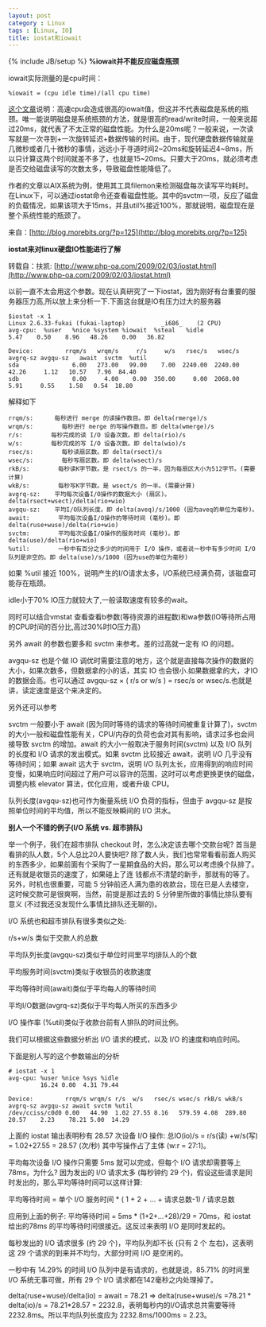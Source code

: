 ```yaml
---
layout: post
category : Linux
tags : [Linux, IO]
title: iostat和iowait
---
```

{% include JB/setup %}
**%iowait并不能反应磁盘瓶颈**

iowait实际测量的是cpu时间：

    %iowait = (cpu idle time)/(all cpu time)

[这个文章](http://users.ca.astound.net/baspence/AIXtip/iowait.htm)说明：高速cpu会造成很高的iowait值，但这并不代表磁盘是系统的瓶颈。唯一能说明磁盘是系统瓶颈的方法，就是很高的read/write时间，一般来说超过20ms，就代表了不太正常的磁盘性能。为什么是20ms呢？一般来说，一次读写就是一次寻到+一次旋转延迟+数据传输的时间。由于，现代硬盘数据传输就是几微秒或者几十微秒的事情，远远小于寻道时间2~20ms和旋转延迟4~8ms，所以只计算这两个时间就差不多了，也就是15~20ms。只要大于20ms，就必须考虑是否交给磁盘读写的次数太多，导致磁盘性能降低了。

作者的文章以AIX系统为例，使用其工具filemon来检测磁盘每次读写平均耗时。在Linux下，可以通过iostat命令还查看磁盘性能。其中的svctm一项，反应了磁盘的负载情况，如果该项大于15ms，并且util%接近100%，那就说明，磁盘现在是整个系统性能的瓶颈了。

来自：[http://blog.morebits.org/?p=125](http://blog.morebits.org/?p=125)


**iostat来对linux硬盘IO性能进行了解**

转载自：扶凯: [http://www.php-oa.com/2009/02/03/iostat.html](http://www.php-oa.com/2009/02/03/iostat.html)

以前一直不太会用这个参数。现在认真研究了一下iostat，因为刚好有台重要的服务器压力高,所以放上来分析一下.下面这台就是IO有压力过大的服务器

    $iostat -x 1
    Linux 2.6.33-fukai (fukai-laptop)          _i686_    (2 CPU)
    avg-cpu:  %user   %nice %system %iowait  %steal   %idle
    5.47    0.50    8.96   48.26    0.00   36.82

    Device:         rrqm/s   wrqm/s     r/s     w/s   rsec/s   wsec/s avgrq-sz avgqu-sz   await  svctm  %util
    sda               6.00   273.00   99.00    7.00  2240.00  2240.00    42.26     1.12   10.57   7.96  84.40
    sdb               0.00     4.00    0.00  350.00     0.00  2068.00     5.91     0.55    1.58   0.54  18.80

解释如下

    rrqm/s:      每秒进行 merge 的读操作数目。即 delta(rmerge)/s
    wrqm/s:        每秒进行 merge 的写操作数目。即 delta(wmerge)/s
    r/s:        每秒完成的读 I/O 设备次数。即 delta(rio)/s
    w/s:        每秒完成的写 I/O 设备次数。即 delta(wio)/s
    rsec/s:        每秒读扇区数。即 delta(rsect)/s
    wsec/s:        每秒写扇区数。即 delta(wsect)/s
    rkB/s:        每秒读K字节数。是 rsect/s 的一半，因为每扇区大小为512字节。(需要计算)
    wkB/s:        每秒写K字节数。是 wsect/s 的一半。(需要计算)
    avgrq-sz:    平均每次设备I/O操作的数据大小 (扇区)。delta(rsect+wsect)/delta(rio+wio)
    avgqu-sz:    平均I/O队列长度。即 delta(aveq)/s/1000 (因为aveq的单位为毫秒)。
    await:        平均每次设备I/O操作的等待时间 (毫秒)。即 delta(ruse+wuse)/delta(rio+wio)
    svctm:        平均每次设备I/O操作的服务时间 (毫秒)。即 delta(use)/delta(rio+wio)
    %util:        一秒中有百分之多少的时间用于 I/O 操作，或者说一秒中有多少时间 I/O 队列是非空的。即 delta(use)/s/1000 (因为use的单位为毫秒)

如果 %util 接近 100%，说明产生的I/O请求太多，I/O系统已经满负荷，该磁盘可能存在瓶颈。

idle小于70% IO压力就较大了,一般读取速度有较多的wait。

同时可以结合vmstat 查看查看b参数(等待资源的进程数)和wa参数(IO等待所占用的CPU时间的百分比,高过30%时IO压力高)

另外 await 的参数也要多和 svctm 来参考。差的过高就一定有 IO 的问题。

avgqu-sz 也是个做 IO 调优时需要注意的地方，这个就是直接每次操作的数据的大小，如果次数多，但数据拿的小的话，其实 IO 也会很小.如果数据拿的大，才IO 的数据会高。也可以通过 avgqu-sz × ( r/s or w/s ) = rsec/s or wsec/s.也就是讲，读定速度是这个来决定的。

另外还可以参考

svctm 一般要小于 await (因为同时等待的请求的等待时间被重复计算了)，svctm 的大小一般和磁盘性能有关，CPU/内存的负荷也会对其有影响，请求过多也会间接导致 svctm 的增加。await 的大小一般取决于服务时间(svctm) 以及 I/O 队列的长度和 I/O 请求的发出模式。如果 svctm 比较接近 await，说明 I/O 几乎没有等待时间；如果 await 远大于 svctm，说明 I/O 队列太长，应用得到的响应时间变慢，如果响应时间超过了用户可以容许的范围，这时可以考虑更换更快的磁盘，调整内核 elevator 算法，优化应用，或者升级 CPU。

队列长度(avgqu-sz)也可作为衡量系统 I/O 负荷的指标，但由于 avgqu-sz 是按照单位时间的平均值，所以不能反映瞬间的 I/O 洪水。


**别人一个不错的例子(I/O 系统 vs. 超市排队)**

举一个例子，我们在超市排队 checkout 时，怎么决定该去哪个交款台呢? 首当是看排的队人数，5个人总比20人要快吧? 除了数人头，我们也常常看看前面人购买的东西多少，如果前面有个采购了一星期食品的大妈，那么可以考虑换个队排了。还有就是收银员的速度了，如果碰上了连 钱都点不清楚的新手，那就有的等了。另外，时机也很重要，可能 5 分钟前还人满为患的收款台，现在已是人去楼空，这时候交款可是很爽啊，当然，前提是那过去的 5 分钟里所做的事情比排队要有意义 (不过我还没发现什么事情比排队还无聊的)。

I/O 系统也和超市排队有很多类似之处:

r/s+w/s 类似于交款人的总数

平均队列长度(avgqu-sz)类似于单位时间里平均排队人的个数

平均服务时间(svctm)类似于收银员的收款速度

平均等待时间(await)类似于平均每人的等待时间

平均I/O数据(avgrq-sz)类似于平均每人所买的东西多少

I/O 操作率 (%util)类似于收款台前有人排队的时间比例。

我们可以根据这些数据分析出 I/O 请求的模式，以及 I/O 的速度和响应时间。

下面是别人写的这个参数输出的分析

    # iostat -x 1
    avg-cpu: %user %nice %sys %idle
             16.24 0.00  4.31 79.44

    Device:         rrqm/s wrqm/s r/s  w/s   rsec/s wsec/s rkB/s wkB/s  avgrq-sz avgqu-sz await svctm %util
    /dev/cciss/c0d0 0.00   44.90  1.02 27.55 8.16   579.59 4.08  289.80 20.57    2.23    78.21 5.00  14.29

上面的 iostat 输出表明秒有 28.57 次设备 I/O 操作: 总IO(io)/s = r/s(读) +w/s(写) = 1.02+27.55 = 28.57 (次/秒) 其中写操作占了主体 (w:r = 27:1)。

平均每次设备 I/O 操作只需要 5ms 就可以完成，但每个 I/O 请求却需要等上 78ms，为什么? 因为发出的 I/O 请求太多 (每秒钟约 29 个)，假设这些请求是同时发出的，那么平均等待时间可以这样计算:

平均等待时间 = 单个 I/O 服务时间 * ( 1 + 2 + … + 请求总数-1) / 请求总数

应用到上面的例子: 平均等待时间 = 5ms * (1+2+…+28)/29 = 70ms，和 iostat 给出的78ms 的平均等待时间很接近。这反过来表明 I/O 是同时发起的。

每秒发出的 I/O 请求很多 (约 29 个)，平均队列却不长 (只有 2 个 左右)，这表明这 29 个请求的到来并不均匀，大部分时间 I/O 是空闲的。

一秒中有 14.29% 的时间 I/O 队列中是有请求的，也就是说，85.71% 的时间里 I/O 系统无事可做，所有 29 个 I/O 请求都在142毫秒之内处理掉了。

delta(ruse+wuse)/delta(io) = await = 78.21 => delta(ruse+wuse)/s =78.21 * delta(io)/s = 78.21*28.57 = 2232.8，表明每秒内的I/O请求总共需要等待2232.8ms。所以平均队列长度应为 2232.8ms/1000ms = 2.23。